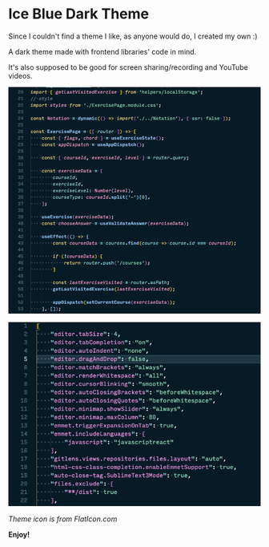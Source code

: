 # Ice Blue Dark Theme

Since I couldn't find a theme I like, as anyone would do, I created my own :)

A dark theme made with frontend libraries' code in mind.

It's also supposed to be good for screen sharing/recording and YouTube videos.

![ReactJS syntax preview](images/react-preview.png)

![JSON syntax preview](images/json-preview.png)

*Theme icon is from FlatIcon.com*

**Enjoy!**
